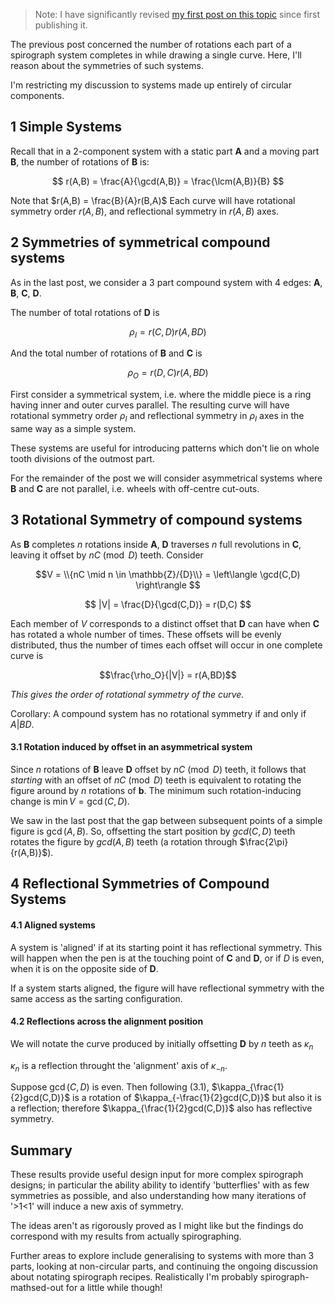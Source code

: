 > Note: I have significantly revised [my first post on this topic](/blog/2020-05-29-Spirograph-Maths-I) since first publishing it.

$\DeclareMathOperator{\lcm}{lcm}$The previous post concerned the number of rotations each part of a spirograph system completes in while drawing a single curve. Here, I'll  reason about the symmetries of such systems.

I'm restricting my discussion to systems made up entirely of circular components.

## 1 Simple Systems

Recall that in a 2-component system with a static part $\mathbf{A}$ and a moving part $\mathbf{B}$, the number of rotations of $\mathbf{B}$ 
is:

$$ r(A,B) = \frac{A}{\gcd(A,B)} = \frac{\lcm(A,B)}{B} $$

Note that $r(A,B) = \frac{B}{A}r(B,A)$
Each curve will have rotational symmetry order $r(A,B)$, and reflectional symmetry in $r(A,B)$ axes.

## 2 Symmetries of symmetrical compound systems

As in the last post, we consider a 3 part compound system with 4 edges: $\mathbf{A}$, $\mathbf{B}$, $\mathbf{C}$, $\mathbf{D}$.

The number of total rotations of $\mathbf{D}$ is

$$\rho_I = r(C,D)r(A,BD)$$

And the total number of rotations of $\mathbf{B}$ and $\mathbf{C}$ is 

$$\rho_O = r(D,C)r(A,BD)$$

First consider a symmetrical system, i.e. where the middle piece is a ring having inner and outer curves parallel. The resulting curve will have rotational symmetry order $\rho_I$ and reflectional symmetry in $\rho_I$ axes in the same way as a simple system.

These systems are useful for introducing patterns which don't lie on whole tooth divisions of the outmost part.

For the remainder of the post we will consider asymmetrical systems where $\mathbf{B}$ and $\mathbf{C}$ are not parallel, i.e. wheels with off-centre cut-outs.

## 3 Rotational Symmetry of compound systems

As $\mathbf{B}$ completes $n$ rotations inside $\mathbf{A}$, $\mathbf{D}$ traverses $n$ full revolutions in $\mathbf{C}$, leaving it offset by $nC \pmod{D}$ teeth. Consider

$$V = \\{nC \mid n \in \mathbb{Z}/{D}\\} = \left\langle \gcd(C,D) \right\rangle $$

$$ |V| = \frac{D}{\gcd(C,D)} = r(D,C) $$

Each member of $V$ corresponds to a distinct offset that $\mathbf{D}$ can have when $\mathbf{C}$ has rotated a whole number of times. These offsets will be evenly distributed, thus the number of times each offset will occur in one complete curve is

$$\frac{\rho_O}{|V|} = r(A,BD)$$

*This gives the order of rotational symmetry of the curve.*

Corollary: A compound system has no rotational symmetry if and only if $A|BD$.

#### 3.1 Rotation induced by offset in an asymmetrical system

Since $n$ rotations of $\mathbf{B}$ leave $\mathbf{D}$ offset by $nC \pmod{D}$ teeth, it follows that *starting* with an offset of $nC \pmod{D}$ teeth is equivalent to rotating the figure around by $n$ rotations of $\mathbf{b}$. The minimum such rotation-inducing change is $\min V = \gcd(C,D)$.

We saw in the last post that the gap between subsequent points of a simple figure is $\gcd(A,B)$. So, offsetting the start position by $gcd(C,D)$ teeth rotates the figure by $gcd(A,B)$ teeth (a rotation through $\frac{2\pi}{r(A,B)}$).

## 4 Reflectional Symmetries of Compound Systems

#### 4.1 Aligned systems

A system is 'aligned' if at its starting point it has reflectional symmetry. This will happen when the pen is at the touching point of $\mathbf{C}$ and $\mathbf{D}$, or if $D$ is even, when it is on the opposite side of $\mathbf{D}$.

If a system starts aligned, the figure will have reflectional symmetry with the same access as the sarting configuration.

#### 4.2 Reflections across the alignment position

We will notate the curve produced by initially offsetting $\mathbf{D}$ by $n$ teeth as $\kappa_n$

$\kappa_n$ is a reflection throught the 'alignment' axis of $\kappa_{-n}$.

Suppose $\gcd(C,D)$ is even. Then following (3.1), $\kappa_{\frac{1}{2}gcd(C,D)}$ is a rotation of $\kappa_{-\frac{1}{2}gcd(C,D)}$ but also it is a reflection; therefore $\kappa_{\frac{1}{2}gcd(C,D)}$ also has reflective symmetry.

## Summary

These results provide useful design input for more complex spirograph designs; in particular the ability ability to identify 'butterflies' with as few symmetries as possible, and also understanding how many iterations of '>1<1' will induce a new axis of symmetry.

The ideas aren't as rigorously proved as I might like but the findings do correspond with my results from actually spirographing.

Further areas to explore include generalising to systems with more than 3 parts, looking at non-circular parts, and continuing the ongoing discussion about notating spirograph recipes. Realistically I'm probably spirograph-mathsed-out for a little while though!
